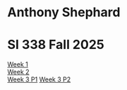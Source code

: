# Anthony Shephard
# SI 338 Fall 2025
<a href="https://antshep-umich.github.io/wk1/">Week 1</a><br>
<a href="https://antshep-umich.github.io/wk02/rick_and_morty.html">Week 2</a><br>
<a href="https://antshep-umich.github.io/wk3/simple_css-main/basic_styling.html">Week 3 P1</a>
<a href="https://antshep-umich.github.io/wk3/birds-main/">Week 3 P2</a>
